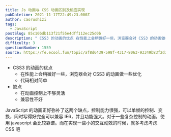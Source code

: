```yaml
---
title: Js 动画与 CSS 动画区别及相应实现
pubDatetime: 2021-11-17T22:49:23.000Z
author: caorushizi
tags:
  - JavaScript
postSlug: 85c10bdb113f21f55e4dff112ec25d0b
description: " CSS3 的动画的优点 在性能上会稍微好一些，浏览器会对 CSS3 的动画做一些优化 代码相对简单 缺点 在动画控制上不够灵活 兼容性不好 JavaScript 的动画正好弥补了这两个缺点，控制能力很强，可以单帧的控制、变换，同时写得好完全可以兼容 IE6，并且功能强大。对于一些复杂控制的动画，使用 javascript 会比较靠谱。而在实现一些小的交互动效的时候，就多考虑考虑 CSS 吧 "
difficulty: 3
questionNumber: 1559
source: https://fe.ecool.fun/topic/af8d6439-598f-4317-8063-93349b83f2d3
---
```


- CSS3 的动画的优点
  - 在性能上会稍微好一些，浏览器会对 CSS3 的动画做一些优化
  - 代码相对简单
- 缺点
  - 在动画控制上不够灵活
  - 兼容性不好

JavaScript 的动画正好弥补了这两个缺点，控制能力很强，可以单帧的控制、变换，同时写得好完全可以兼容 IE6，并且功能强大。对于一些复杂控制的动画，使用 javascript 会比较靠谱。而在实现一些小的交互动效的时候，就多考虑考虑 CSS 吧
